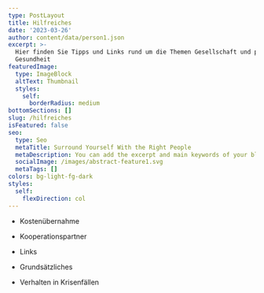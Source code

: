 ```yaml
---
type: PostLayout
title: Hilfreiches
date: '2023-03-26'
author: content/data/person1.json
excerpt: >-
  Hier finden Sie Tipps und Links rund um die Themen Gesellschaft und psychische
  Gesundheit
featuredImage:
  type: ImageBlock
  altText: Thumbnail
  styles:
    self:
      borderRadius: medium
bottomSections: []
slug: /hilfreiches
isFeatured: false
seo:
  type: Seo
  metaTitle: Surround Yourself With the Right People
  metaDescription: You can add the excerpt and main keywords of your blog post here.
  socialImage: /images/abstract-feature1.svg
  metaTags: []
colors: bg-light-fg-dark
styles:
  self:
    flexDirection: col
---
```

*   Kostenübernahme

*   Kooperationspartner

*   Links

*   Grundsätzliches

*   Verhalten in Krisenfällen

